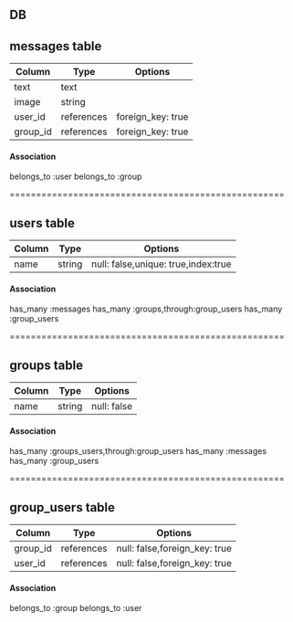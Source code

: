 ## DB

## messages table
|Column|Type|Options|
|------|----|-------|
|text|text||
|image|string||
|user_id|references|foreign_key: true|
|group_id|references|foreign_key: true|

#### Association
belongs_to :user
belongs_to :group

====================================================
## users table
|Column|Type|Options|
|------|----|-------|
|name|string|null: false,unique: true,index:true|

#### Association

has_many :messages
has_many :groups,through:group_users  has_many :group_users

====================================================
## groups table
|Column|Type|Options|
|------|----|-------|
|name|string|null: false|

#### Association

has_many :groups_users,through:group_users
has_many :messages
has_many :group_users

====================================================
## group_users table
|Column|Type|Options|
|------|----|-------|
|group_id|references|null: false,foreign_key: true|
|user_id|references|null: false,foreign_key: true|

#### Association
belongs_to :group
belongs_to :user
